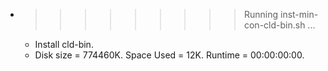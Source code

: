 * >>>>>>>>> Running inst-min-con-cld-bin.sh ...
  * Install cld-bin.
  * Disk size = 774460K. Space Used = 12K. Runtime = 00:00:00:00.
